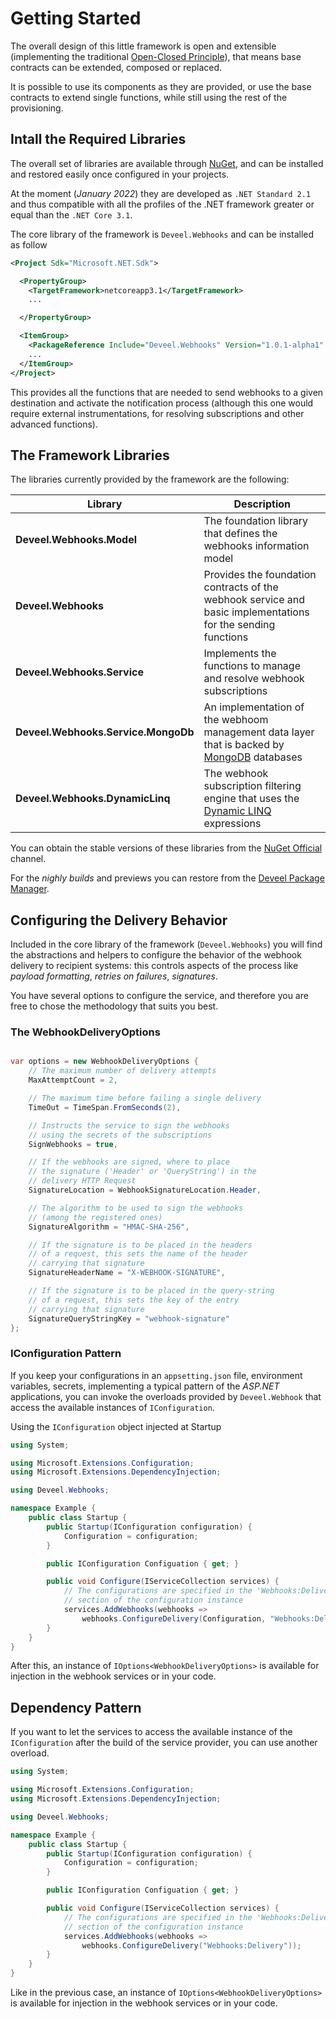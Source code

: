 <!--
 Copyright 2022 Deveel
 
 Licensed under the Apache License, Version 2.0 (the "License");
 you may not use this file except in compliance with the License.
 You may obtain a copy of the License at
 
     http://www.apache.org/licenses/LICENSE-2.0
 
 Unless required by applicable law or agreed to in writing, software
 distributed under the License is distributed on an "AS IS" BASIS,
 WITHOUT WARRANTIES OR CONDITIONS OF ANY KIND, either express or implied.
 See the License for the specific language governing permissions and
 limitations under the License.
-->

# Getting Started

The overall design of this little framework is open and extensible (implementing the traditional [Open-Closed Principle](https://en.wikipedia.org/wiki/Open%E2%80%93closed_principle)), that means base contracts can be extended, composed or replaced.

It is possible to use its components as they are provided, or use the base contracts to extend single functions, while still using the rest of the provisioning.

## Intall the Required Libraries

The overall set of libraries are available through [NuGet](https://nuget.org), and can be installed and restored easily once configured in your projects.

At the moment (_January 2022_) they are developed as `.NET Standard 2.1` and thus compatible with all the profiles of the .NET framework greater or equal than the `.NET Core 3.1`.

The core library of the framework is `Deveel.Webhooks` and can be installed as follow

``` xml
<Project Sdk="Microsoft.NET.Sdk">

  <PropertyGroup>
    <TargetFramework>netcoreapp3.1</TargetFramework>
    ...

  </PropertyGroup>

  <ItemGroup>
    <PackageReference Include="Deveel.Webhooks" Version="1.0.1-alpha1" />
    ...
  </ItemGroup>
</Project>
```

This provides all the functions that are needed to send webhooks to a given destination and activate the notification process (although this one would require external instrumentations, for resolving subscriptions and other advanced functions).

## The Framework Libraries

The libraries currently provided by the framework are the following:

| Library                             | Description                                                                                                       |
| ----------------------------------- | ----------------------------------------------------------------------------------------------------------------- |
| **Deveel.Webhooks.Model**           | The foundation library that defines the webhooks information model                                                |
| **Deveel.Webhooks**                 | Provides the foundation contracts of the webhook service and basic implementations for the sending functions      |
| **Deveel.Webhooks.Service**         | Implements the functions to manage and resolve webhook subscriptions                                              |
| **Deveel.Webhooks.Service.MongoDb** | An implementation of the webhoom management data layer that is backed by [MongoDB](https://mongodb.com) databases |
| **Deveel.Webhooks.DynamicLinq**     | The webhook subscription filtering engine that uses the [Dynamic LINQ](https://dynamic-linq.net/) expressions     |

You can obtain the stable versions of these libraries from the [NuGet Official](https://nuget.org) channel.

For the _nighly builds_ and previews you can restore from the [Deveel Package Manager](https://github.com/orgs/deveel/packages).

## Configuring the Delivery Behavior

Included in the core library of the framework (`Deveel.Webhooks`) you will find the abstractions and helpers to configure the behavior of the webhook delivery to recipient systems: this controls aspects of the process like _payload formatting_, _retries on failures_, _signatures_.

You have several options to configure the service, and therefore you are free to chose the methodology that suits you best.

### The WebhookDeliveryOptions

``` csharp

var options = new WebhookDeliveryOptions {
    // The maximum number of delivery attempts
    MaxAttemptCount = 2,

    // The maximum time before failing a single delivery
    TimeOut = TimeSpan.FromSeconds(2),

    // Instructs the service to sign the webhooks
    // using the secrets of the subscriptions
    SignWebhooks = true,

    // If the webhooks are signed, where to place
    // the signature ('Header' or 'QueryString') in the
    // delivery HTTP Request
    SignatureLocation = WebhookSignatureLocation.Header,

    // The algorithm to be used to sign the webhooks
    // (among the registered ones)
    SignatureAlgorithm = "HMAC-SHA-256",

    // If the signature is to be placed in the headers
    // of a request, this sets the name of the header
    // carrying that signature
    SignatureHeaderName = "X-WEBHOOK-SIGNATURE",

    // If the signature is to be placed in the query-string
    // of a request, this sets the key of the entry
    // carrying that signature
    SignatureQueryStringKey = "webhook-signature"
};

```

### IConfiguration Pattern

If you keep your configurations in an `appsetting.json` file, environment variables, secrets, implementing a typical pattern of the _ASP.NET_ applications, you can invoke the overloads provided by `Deveel.Webhook` that access the available instances of `IConfiguration`.

Using the `IConfiguration` object injected at Startup

``` csharp
using System;

using Microsoft.Extensions.Configuration;
using Microsoft.Extensions.DependencyInjection;

using Deveel.Webhooks;

namespace Example {
    public class Startup {
        public Startup(IConfiguration configuration) {
            Configuration = configuration;
        }

        public IConfiguration Configuation { get; }

        public void Configure(IServiceCollection services) {
            // The configurations are specified in the 'Webhooks:Delivery'
            // section of the configuration instance
            services.AddWebhooks(webhooks => 
                webhooks.ConfigureDelivery(Configuration, "Webhooks:Delivery"));
        }
    }
}
```

After this, an instance of `IOptions<WebhookDeliveryOptions>` is available for injection in the webhook services or in your code.

## Dependency Pattern

If you want to let the services to access the available instance of the `IConfiguration` after the build of the service provider, you can use another overload.

``` csharp
using System;

using Microsoft.Extensions.Configuration;
using Microsoft.Extensions.DependencyInjection;

using Deveel.Webhooks;

namespace Example {
    public class Startup {
        public Startup(IConfiguration configuration) {
            Configuration = configuration;
        }

        public IConfiguration Configuation { get; }

        public void Configure(IServiceCollection services) {
            // The configurations are specified in the 'Webhooks:Delivery'
            // section of the configuration instance
            services.AddWebhooks(webhooks => 
                webhooks.ConfigureDelivery("Webhooks:Delivery"));
        }
    }
}
```

Like in the previous case, an instance of `IOptions<WebhookDeliveryOptions>` is available for injection in the webhook services or in your code.
